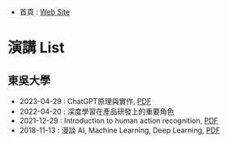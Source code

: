 
- 首頁 : [Web Site](https://tobytoy.github.io/OpenResource/)


# 演講 List

## 東吳大學
- 2023-04-29 : ChatGPT原理與實作, [PDF](files/Soochow-2023-04-28-V3(simple).pdf)
- 2022-04-20 : 深度學習在產品研發上的重要角色
- 2021-12-29 : Introduction to human action recognition, [PDF](files\Soochow-2021-12-29.pdf)
- 2018-11-13 : 漫談 AI, Machine Learning, Deep Learning, [PDF](files/Soochow-2018-11-13.pdf)





